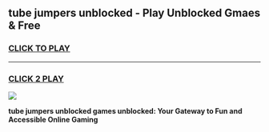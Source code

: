 
## tube jumpers unblocked - Play Unblocked Gmaes & Free
<h3>
<a href="https://news.freeplayer.one?title=tube_jumpers_unblocked&ref=16F">CLICK TO PLAY</a></h3>
<hr>

<h3>
<a href="https://news.freeplayer.one?title=tube_jumpers_unblocked&ref=16F">CLICK 2 PLAY</a>
  
</h3>

<a href="https://news.freeplayer.one?title=tube_jumpers_unblocked&ref=16F/"><img src="https://clearcache.store/games.png"></a>


**tube jumpers unblocked games unblocked: Your Gateway to Fun and Accessible Online Gaming**
